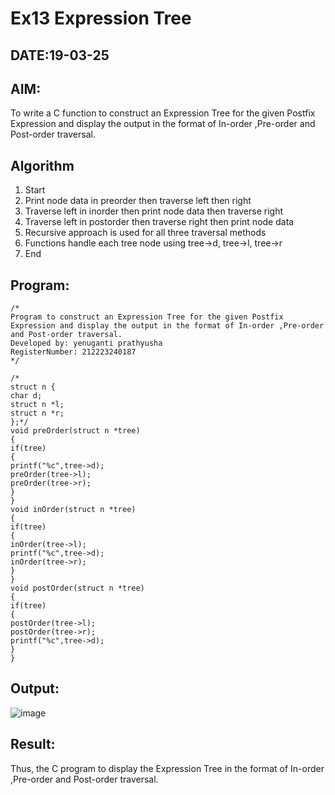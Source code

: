 # Ex13 Expression Tree
## DATE:19-03-25
## AIM:
To write a C function to construct an Expression Tree for the given Postfix Expression and display the output in the format of In-order ,Pre-order and Post-order traversal.

## Algorithm
1. Start 
2. Print node data in preorder then traverse left then right 
3. Traverse left in inorder then print node data then traverse right 
4. Traverse left in postorder then traverse right then print node data 
5. Recursive approach is used for all three traversal methods 
6. Functions handle each tree node using tree->d, tree->l, tree->r 
7. End
## Program:
```
/*
Program to construct an Expression Tree for the given Postfix Expression and display the output in the format of In-order ,Pre-order and Post-order traversal.
Developed by: yenuganti prathyusha 
RegisterNumber: 212223240187 
*/
```
```
/* 
struct n { 
char d; 
struct n *l; 
struct n *r; 
};*/ 
void preOrder(struct n *tree) 
{ 
if(tree) 
{ 
printf("%c",tree->d); 
preOrder(tree->l); 
preOrder(tree->r); 
} 
} 
void inOrder(struct n *tree) 
{ 
if(tree) 
{ 
inOrder(tree->l); 
printf("%c",tree->d); 
inOrder(tree->r); 
} 
} 
void postOrder(struct n *tree)   
{ 
if(tree) 
{ 
postOrder(tree->l); 
postOrder(tree->r); 
printf("%c",tree->d); 
} 
} 
```
## Output:

![image](https://github.com/user-attachments/assets/3db6f5a5-7060-4dc0-a59a-f3f3b870eff9)


## Result:
Thus, the C program to display the Expression Tree in the format of In-order ,Pre-order and Post-order traversal.
